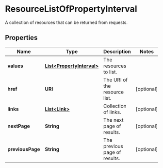 

# ResourceListOfPropertyInterval

A collection of resources that can be returned from requests.

## Properties

Name | Type | Description | Notes
------------ | ------------- | ------------- | -------------
**values** | [**List&lt;PropertyInterval&gt;**](PropertyInterval.md) | The resources to list. | 
**href** | **URI** | The URI of the resource list. |  [optional]
**links** | [**List&lt;Link&gt;**](Link.md) | Collection of links. |  [optional]
**nextPage** | **String** | The next page of results. |  [optional]
**previousPage** | **String** | The previous page of results. |  [optional]



